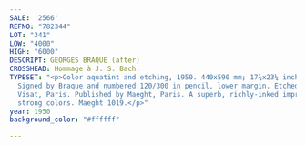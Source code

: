 ```yaml
---
SALE: '2566'
REFNO: "782344"
LOT: "341"
LOW: "4000"
HIGH: "6000"
DESCRIPT: GEORGES BRAQUE (after)
CROSSHEAD: Hommage à J. S. Bach.
TYPESET: "<p>Color aquatint and etching, 1950. 440x590 mm; 17¾x23¼ inches, full margins.
  Signed by Braque and numbered 120/300 in pencil, lower margin. Etched by Georges
  Visat, Paris. Published by Maeght, Paris. A superb, richly-inked impression with
  strong colors. Maeght 1019.</p>"
year: 1950
background_color: "#ffffff"

---
```

